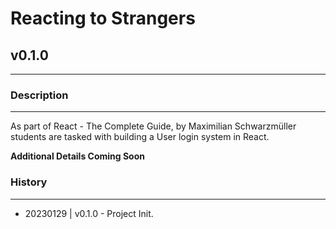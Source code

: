 # Reacting to Strangers
## v0.1.0
---

### Description
---

As part of React - The Complete Guide, by Maximilian Schwarzmüller students are tasked with building a User login system in React.

**Additional Details Coming Soon**

### History
---

 - 20230129 | v0.1.0 - Project Init.
